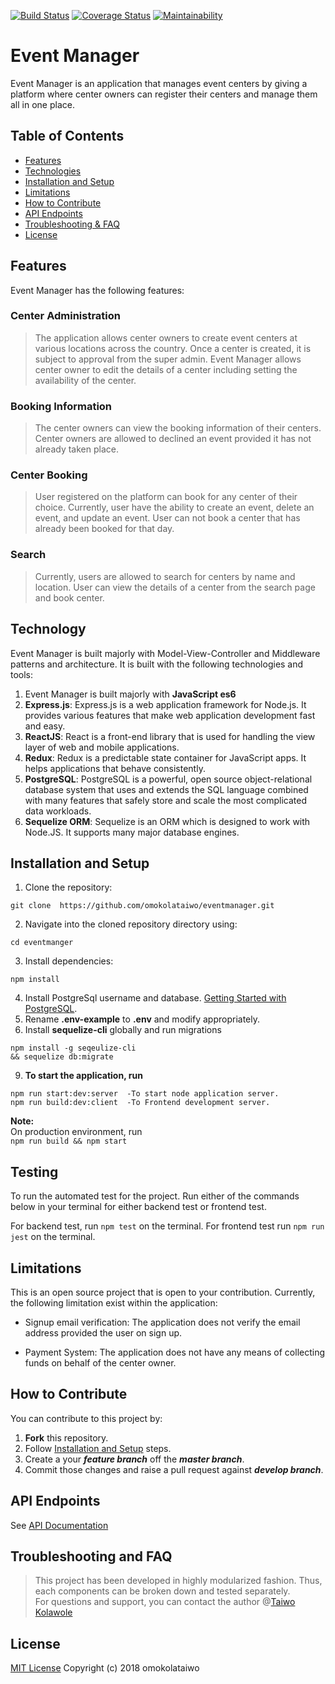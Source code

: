 [![Build Status](https://travis-ci.org/omokolataiwo/eventmanager.svg?branch=develop)](https://travis-ci.org/omokolataiwo/eventmanager)
[![Coverage Status](https://coveralls.io/repos/github/omokolataiwo/eventmanager/badge.svg?branch=develop)](https://coveralls.io/github/omokolataiwo/eventmanager?branch=develop)
[![Maintainability](https://api.codeclimate.com/v1/badges/c777965ceb99782c5981/maintainability)](https://codeclimate.com/github/omokolataiwo/eventmanager/maintainability)
# Event Manager  
Event Manager is an application that manages event centers by giving a platform where center owners can register their centers and manage them all in one place.  
  
## Table of Contents  
  
* [Features](#features)  
* [Technologies](#technology)  
* [Installation and Setup](#installation-and-setup)  
* [Limitations](#limitations)  
* [How to Contribute](#how-to-contribute)  
* [API Endpoints](#api-endpoints)
* [Troubleshooting & FAQ](#troubleshooting-and-faq)
* [License](#license)  
  
## Features  
Event Manager has the following features:  
### Center Administration  
> The application allows center owners to create event centers at various locations across the country. Once a center is created, it is subject to approval from the super admin. Event Manager allows center owner to edit the details of a center including setting the availability of the center.  
  
### Booking Information  
> The center owners can view the booking information of their centers. Center owners are allowed to declined an event provided it has not already taken place.  
  
### Center Booking  
> User registered on the platform can book for any center of their choice. Currently, user have the ability to create an event, delete an event, and update an event. User can not book a center that has already been booked for that day.  
  
### Search  
> Currently, users are allowed to search for centers by name and location. User can view the details of a center from the search page and book center.  
  
## Technology  
  
Event Manager is built majorly with Model-View-Controller and Middleware patterns and architecture. It is built with the following technologies and tools:  
  
1. Event Manager is built majorly with **JavaScript es6**
2. **Express.js**: Express.js is a web application framework for Node.js. It provides various features that make web application development fast and easy.  
3. **ReactJS**: React is a front-end library that is used for handling the view layer of web and mobile applications.  
4. **Redux**: Redux is a predictable state container for JavaScript apps. It helps applications that behave consistently.  
5. **PostgreSQL**: PostgreSQL is a powerful, open source object-relational database system that uses and extends the SQL language combined with many features that safely store and scale the most complicated data workloads.  
6. **Sequelize ORM**: Sequelize is an ORM which is designed to work with Node.JS. It supports many major database engines.  
  
  
## Installation and Setup  
1. Clone the repository:  
```  
git clone  https://github.com/omokolataiwo/eventmanager.git
```  
2. Navigate into the cloned repository directory using:  
```  
cd eventmanger  
```  
3. Install dependencies:  
```  
npm install  
```  
4. Install PostgreSql username and database. [Getting Started with PostgreSQL](https://www.codementor.io/engineerapart/getting-started-with-postgresql-on-mac-osx-are8jcopb).  
6. Rename **.env-example** to **.env** and modify appropriately.  
7. Install **sequelize-cli** globally and run migrations  
```  
npm install -g seqeulize-cli  
&& sequelize db:migrate  
```  
9. **To start the application, run**  
```  
npm run start:dev:server  -To start node application server.
npm run build:dev:client  -To Frontend development server.
```  
  
**Note:**  
On production environment, run  
```npm run build && npm start```  
  
## Testing  
To run the automated test for the project. Run either of the commands below in your terminal for either backend test or frontend test.  
  
For backend test, run ```npm test```  on the terminal.
For frontend test run ```npm run jest```  on the terminal.
  
## Limitations  
This is an open source project that is open to your contribution. Currently, the following limitation exist within the application:  
* Signup email verification: The application does not verify the email address provided the user on sign up.  
  
* Payment System: The application does not have any means of collecting funds on behalf of the center owner.  
  
## How to Contribute  
You can contribute to this project by:  
1. **Fork** this repository.  
2. Follow [Installation and Setup](#installation-and-setup) steps.  
3. Create a your ***feature branch*** off the ***master branch***.  
4. Commit those changes and raise a pull request against ***develop branch***.  

## API Endpoints  
  See [API Documentation](http://eventmanng.herokuapp.com/api/doc) 
  
## Troubleshooting and FAQ  
> This project has been developed in highly modularized fashion. Thus, each components can be broken down and tested separately.  
> For questions and support, you can contact the author @[Taiwo Kolawole](mailto:[kolawole.taiwo@andela.com](mailto:kolawole.taiwo@andela.com))  
  
## License  
[MIT License](./LICENSE)
Copyright (c) 2018 omokolataiwo
